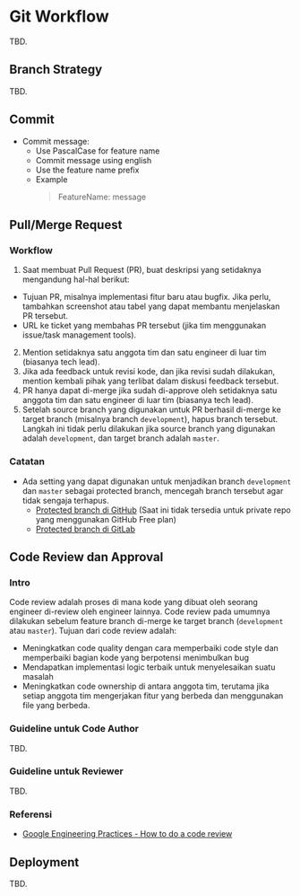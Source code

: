 # Git Workflow
TBD.

## Branch Strategy
TBD.

## Commit
* Commit message:
  * Use PascalCase for feature name
  * Commit message using english
  * Use the feature name prefix
  * Example
    > FeatureName: message

## Pull/Merge Request
### Workflow
1. Saat membuat Pull Request (PR), buat deskripsi yang setidaknya mengandung hal-hal berikut:
  - Tujuan PR, misalnya implementasi fitur baru atau bugfix. Jika perlu, tambahkan screenshot atau tabel yang dapat membantu menjelaskan PR tersebut.
  - URL ke ticket yang membahas PR tersebut (jika tim menggunakan issue/task management tools).
2. Mention setidaknya satu anggota tim dan satu engineer di luar tim (biasanya tech lead).
3. Jika ada feedback untuk revisi kode, dan jika revisi sudah dilakukan, mention kembali pihak yang terlibat dalam diskusi feedback tersebut.
4. PR hanya dapat di-merge jika sudah di-approve oleh setidaknya satu anggota tim dan satu engineer di luar tim (biasanya tech lead).
5. Setelah source branch yang digunakan untuk PR berhasil di-merge ke target branch (misalnya branch `development`), hapus branch tersebut. Langkah ini tidak perlu dilakukan jika source branch yang digunakan adalah `development`, dan target branch adalah `master`.
### Catatan
- Ada setting yang dapat digunakan untuk menjadikan branch `development` dan `master` sebagai protected branch, mencegah branch tersebut agar tidak sengaja terhapus.
  - [Protected branch di GitHub](https://docs.github.com/en/github/administering-a-repository/about-protected-branches) (Saat ini tidak tersedia untuk private repo yang menggunakan GitHub Free plan)
  - [Protected branch di GitLab](https://docs.gitlab.com/ee/user/project/protected_branches.html)

## Code Review dan Approval
### Intro
Code review adalah proses di mana kode yang dibuat oleh seorang engineer di-review oleh engineer lainnya. Code review pada umumnya dilakukan sebelum feature branch di-merge ke target branch (`development` atau `master`).
Tujuan dari code review adalah:
- Meningkatkan code quality dengan cara memperbaiki code style dan memperbaiki bagian kode yang berpotensi menimbulkan bug
- Mendapatkan implementasi logic terbaik untuk menyelesaikan suatu masalah
- Meningkatkan code ownership di antara anggota tim, terutama jika setiap anggota tim mengerjakan fitur yang berbeda dan menggunakan file yang berbeda.
### Guideline untuk Code Author
TBD.
### Guideline untuk Reviewer
TBD.
### Referensi
- [Google Engineering Practices - How to do a code review](https://google.github.io/eng-practices/review/)

## Deployment
TBD.
